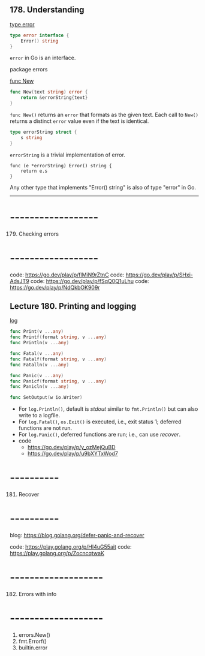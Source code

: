 ## 178. Understanding

[type error](https://pkg.go.dev/builtin#error)
```go
type error interface {
	Error() string
}
```
`error` in Go is an interface.

package errors

[func New](https://pkg.go.dev/errors#New)
```go
func New(text string) error {
	return &errorString{text}
}
```
`func New()` returns an `error` that formats as the given text. Each call to `New()` returns a distinct `error` value even if the text is identical.

```go
type errorString struct {
	s string
}
```
`errorString` is a trivial implementation of error.

```
func (e *errorString) Error() string {
	return e.s
}
```
Any other type that implements "Error() string" is also of type "error" in Go.

***

# ------------------
179. Checking errors
# ------------------

code: https://go.dev/play/p/flMiN9rZtnC
code: https://go.dev/play/p/SHxi-AdsJT9
code: https://go.dev/play/p/fSqQ0Q1uLhu
code: https://go.dev/play/p/NdQkbOK909r

## Lecture 180. Printing and logging

[log](https://pkg.go.dev/log#pkg-index)
```go
func Print(v ...any)
func Printf(format string, v ...any)
func Println(v ...any)

func Fatal(v ...any)
func Fatalf(format string, v ...any)
func Fatalln(v ...any)

func Panic(v ...any)
func Panicf(format string, v ...any)
func Panicln(v ...any)

func SetOutput(w io.Writer)
```
* For `log.Println()`, default is *stdout* similar to `fmt.Println()` but can also write to a logfile.
* For  `log.Fatal()`, `os.Exit()` is executed, i.e., exit status 1; deferred functions are not run.
* For `log.Panic()`, deferred functions are run; i.e., can use *recover*.
* code
  - https://go.dev/play/p/y_ozMejQuBD
  - https://go.dev/play/p/u9bXYTxWod7

# ----------
181. Recover
# ----------

blog: https://blog.golang.org/defer-panic-and-recover

code: https://play.golang.org/p/HI4uG55ait
code: https://play.golang.org/p/ZocncqtwaK

# -------------------
182. Errors with info
# -------------------

1. errors.New()
2. fmt.Errorf()
3. builtin.error

